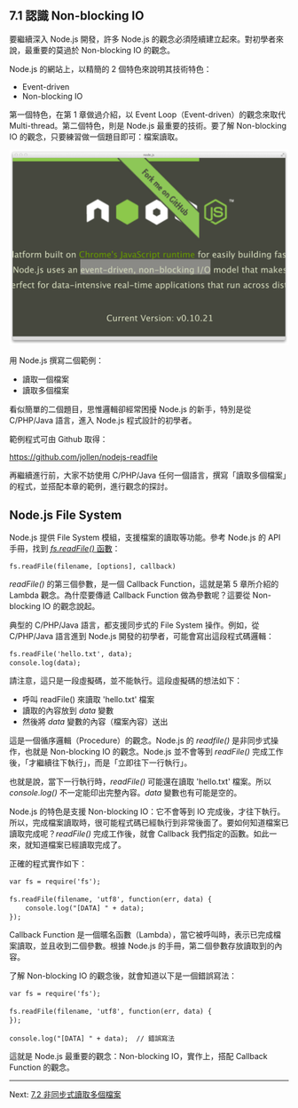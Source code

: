 ## 7.1 認識 Non-blocking IO

要繼續深入 Node.js 開發，許多 Node.js 的觀念必須陸續建立起來。對初學者來說，最重要的莫過於 Non-blocking IO 的觀念。

Node.js 的網站上，以精簡的 2 個特色來說明其技術特色：

- Event-driven
- Non-blocking IO

第一個特色，在第 1 章做過介紹，以 Event Loop（Event-driven）的觀念來取代 Multi-thread。第二個特色，則是 Node.js 最重要的技術。要了解 Non-blocking IO 的觀念，只要練習做一個題目即可：檔案讀取。

![圖 7-1：Node.js 官網](../images/figure-7_1.png)

用 Node.js 撰寫二個範例：

- 讀取一個檔案
- 讀取多個檔案

看似簡單的二個題目，思惟邏輯卻經常困擾 Node.js 的新手，特別是從 C/PHP/Java 語言，進入 Node.js 程式設計的初學者。

範例程式可由 Github 取得：

https://github.com/jollen/nodejs-readfile

再繼續進行前，大家不妨使用 C/PHP/Java 任何一個語言，撰寫「讀取多個檔案」的程式，並搭配本章的範例，進行觀念的探討。

## Node.js File System

Node.js 提供 File System 模組，支援檔案的讀取等功能。參考 Node.js 的 API 手冊，找到 [*fs.readFile()* 函數][1]：

~~~~~~~~
fs.readFile(filename, [options], callback)
~~~~~~~~

*readFile()* 的第三個參數，是一個 Callback Function，這就是第 5 章所介紹的 Lambda 觀念。為什麼要傳遞 Callback Function 做為參數呢？這要從 Non-blocking IO 的觀念說起。

[1]: http://nodejs.org/api/fs.html#fs_fs_readfile_filename_options_callback

典型的 C/PHP/Java 語言，都支援同步式的 File System 操作。例如，從 C/PHP/Java 語言進到 Node.js 開發的初學者，可能會寫出這段程式碼邏輯：

~~~~~~~~
fs.readFile('hello.txt', data);
console.log(data);
~~~~~~~~

請注意，這只是一段虛擬碼，並不能執行。這段虛擬碼的想法如下：

- 呼叫 readFile() 來讀取 'hello.txt' 檔案
- 讀取的內容放到 *data* 變數
- 然後將 *data* 變數的內容（檔案內容）送出

這是一個循序邏輯（Procedure）的觀念。Node.js 的 *readfile()* 是非同步式操作，也就是 Non-blocking IO 的觀念。Node.js 並不會等到 *readFile()* 完成工作後，「才繼續往下執行」，而是「立即往下一行執行」。

也就是說，當下一行執行時，*readFile()* 可能還在讀取 'hello.txt' 檔案。所以 *console.log()* 不一定能印出完整內容。*data* 變數也有可能是空的。

Node.js 的特色是支援 Non-blocking IO：它不會等到 IO 完成後，才往下執行。所以，完成檔案讀取時，很可能程式碼已經執行到非常後面了。要如何知道檔案已讀取完成呢？*readFile()* 完成工作後，就會 Callback 我們指定的函數。如此一來，就知道檔案已經讀取完成了。

正確的程式實作如下：

~~~~~~~~
var fs = require('fs');

fs.readFile(filename, 'utf8', function(err, data) {
    console.log("[DATA] " + data);
});
~~~~~~~~

Callback Function 是一個暱名函數（Lambda），當它被呼叫時，表示已完成檔案讀取，並且收到二個參數。根據 Node.js 的手冊，第二個參數存放讀取到的內容。

了解 Non-blocking IO 的觀念後，就會知道以下是一個錯誤寫法：

~~~~~~~~
var fs = require('fs');

fs.readFile(filename, 'utf8', function(err, data) {
});

console.log("[DATA] " + data);  // 錯誤寫法
~~~~~~~~

這就是 Node.js 最重要的觀念：Non-blocking IO，實作上，搭配 Callback Function 的觀念。

---

Next: [7.2 非同步式讀取多個檔案](2-readfile-async.md)
